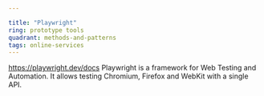 ```yaml
---

title: "Playwright"
ring: prototype tools
quadrant: methods-and-patterns
tags: online-services
---
```

https://playwright.dev/docs
Playwright is a framework for Web Testing and Automation. It allows testing Chromium, Firefox and WebKit with a single API.
